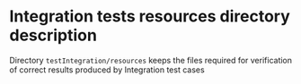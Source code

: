 # Integration tests resources directory description

Directory `testIntegration/resources` keeps the files required for verification of correct results
produced by Integration test cases
